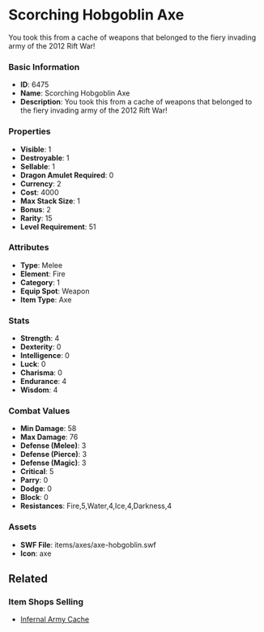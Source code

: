 # Scorching Hobgoblin Axe

You took this from a cache of weapons that belonged to the fiery invading army of the 2012 Rift War!

### Basic Information

- **ID**: 6475
- **Name**: Scorching Hobgoblin Axe
- **Description**: You took this from a cache of weapons that belonged to the fiery invading army of the 2012 Rift War!

### Properties

- **Visible**: 1
- **Destroyable**: 1
- **Sellable**: 1
- **Dragon Amulet Required**: 0
- **Currency**: 2
- **Cost**: 4000
- **Max Stack Size**: 1
- **Bonus**: 2
- **Rarity**: 15
- **Level Requirement**: 51

### Attributes

- **Type**: Melee
- **Element**: Fire
- **Category**: 1
- **Equip Spot**: Weapon
- **Item Type**: Axe

### Stats

- **Strength**: 4
- **Dexterity**: 0
- **Intelligence**: 0
- **Luck**: 0
- **Charisma**: 0
- **Endurance**: 4
- **Wisdom**: 4

### Combat Values

- **Min Damage**: 58
- **Max Damage**: 76
- **Defense (Melee)**: 3
- **Defense (Pierce)**: 3
- **Defense (Magic)**: 3
- **Critical**: 5
- **Parry**: 0
- **Dodge**: 0
- **Block**: 0
- **Resistances**: Fire,5,Water,4,Ice,4,Darkness,4

### Assets

- **SWF File**: items/axes/axe-hobgoblin.swf
- **Icon**: axe

## Related

### Item Shops Selling

- [Infernal Army Cache](../item-shops/250-infernal-army-cache.md)

